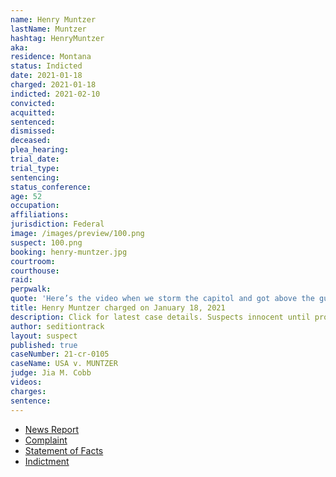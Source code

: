 ```yaml
---
name: Henry Muntzer
lastName: Muntzer
hashtag: HenryMuntzer
aka:
residence: Montana
status: Indicted
date: 2021-01-18
charged: 2021-01-18
indicted: 2021-02-10
convicted: 
acquitted:
sentenced: 
dismissed: 
deceased:
plea_hearing:
trial_date:
trial_type:
sentencing:
status_conference:
age: 52
occupation:
affiliations:
jurisdiction: Federal
image: /images/preview/100.png
suspect: 100.png
booking: henry-muntzer.jpg
courtroom:
courthouse:
raid:
perpwalk:
quote: 'Here’s the video when we storm the capitol and got above the guards.'
title: Henry Muntzer charged on January 18, 2021
description: Click for latest case details. Suspects innocent until proven guilty.
author: seditiontrack
layout: suspect
published: true
caseNumber: 21-cr-0105
caseName: USA v. MUNTZER
judge: Jia M. Cobb
videos:
charges:
sentence:
---
```

- [News Report](https://www.usnews.com/news/best-states/montana/articles/2021-01-21/montana-businessman-charged-in-us-capitol-breach)
- [Complaint](https://www.justice.gov/opa/page/file/1357776/download)
- [Statement of Facts](https://www.justice.gov/opa/page/file/1357771/download)
- [Indictment](https://www.justice.gov/usao-dc/case-multi-defendant/file/1371646/download)

